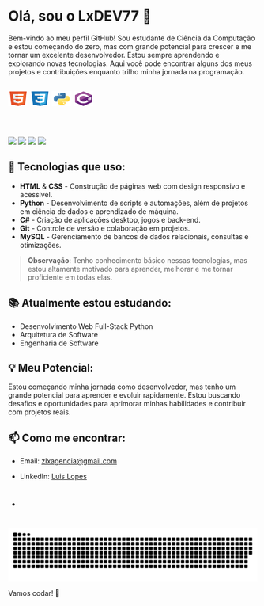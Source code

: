 # Olá, sou o LxDEV77 👋

Bem-vindo ao meu perfil GitHub! Sou estudante de Ciência da Computação e estou começando do zero, mas com grande potencial para crescer e me tornar um excelente desenvolvedor. Estou sempre aprendendo e explorando novas tecnologias. Aqui você pode encontrar alguns dos meus projetos e contribuições enquanto trilho minha jornada na programação.

<div style="display: inline_block"><br>
  <img align="center" alt="luis-HTML" height="30" width="40" src="https://raw.githubusercontent.com/devicons/devicon/master/icons/html5/html5-original.svg">
  <img align="center" alt="luis-CSS" height="30" width="40" src="https://raw.githubusercontent.com/devicons/devicon/master/icons/css3/css3-original.svg">
  <img align="center" alt="luis-Python" height="30" width="40" src="https://raw.githubusercontent.com/devicons/devicon/master/icons/python/python-original.svg">
  <img align="center" alt="luis-Csharp" height="30" width="40" src="https://raw.githubusercontent.com/devicons/devicon/master/icons/csharp/csharp-original.svg">
</div>

<br><br>

<div> 
  <a href="https://www.instagram.com/lx_24k/" target="_blank"><img src="https://img.shields.io/badge/-Instagram-%23E4405F?style=for-the-badge&logo=instagram&logoColor=white" target="_blank"></a>
  <a href="https://discord.gg/Nh9rppWFbX" target="_blank"><img src="https://img.shields.io/badge/Discord-7289DA?style=for-the-badge&logo=discord&logoColor=white" target="_blank"></a> 
  <a href="mailto:zlxagencia@gmail.com"><img src="https://img.shields.io/badge/-Gmail-%23333?style=for-the-badge&logo=gmail&logoColor=white" target="_blank"></a>
  <a href="https://www.linkedin.com/in/luislopes7/" target="_blank"><img src="https://img.shields.io/badge/-LinkedIn-%230077B5?style=for-the-badge&logo=linkedin&logoColor=white" target="_blank"></a> 
</div>

## 🚀 Tecnologias que uso:

- **HTML** & **CSS** - Construção de páginas web com design responsivo e acessível.
- **Python** - Desenvolvimento de scripts e automações, além de projetos em ciência de dados e aprendizado de máquina.
- **C#** - Criação de aplicações desktop, jogos e back-end.
- **Git** - Controle de versão e colaboração em projetos.
- **MySQL** - Gerenciamento de bancos de dados relacionais, consultas e otimizações.

> **Observação**: Tenho conhecimento básico nessas tecnologias, mas estou altamente motivado para aprender, melhorar e me tornar proficiente em todas elas.


## 📚 Atualmente estou estudando:
- Desenvolvimento Web Full-Stack Python
- Arquitetura de Software
- Engenharia de Software

## 💡 Meu Potencial:
Estou começando minha jornada como desenvolvedor, mas tenho um grande potencial para aprender e evoluir rapidamente. Estou buscando desafios e oportunidades para aprimorar minhas habilidades e contribuir com projetos reais.

## 📫 Como me encontrar:
- Email: zlxagencia@gmail.com
- LinkedIn: [Luis Lopes](https://www.linkedin.com/in/luislopes7/)

- #
<picture align="center">
  <source media="(prefers-color-scheme: dark)" srcset="https://raw.githubusercontent.com/mari4souza/LxDEV77/output/github-contribution-grid-snake-dark.svg">
  <source media="(prefers-color-scheme: light)" srcset="https://raw.githubusercontent.com/mari4souza/LxDEV77/output/github-contribution-grid-snake-dark.svg">
  <img align="center" alt="github contribution grid snake animation" src="https://raw.githubusercontent.com/LxDEV77/LxDEV77/output/github-contribution-grid-snake.svg">
</picture>

Vamos codar! 🚀

